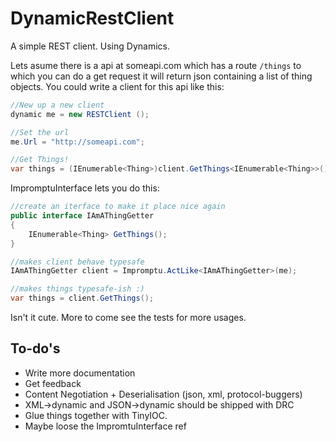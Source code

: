 # DynamicRestClient #

A simple REST client. Using Dynamics.

Lets asume there is a api at someapi.com which has a route `/things` to which you can do a get request it will return json containing a list of thing objects. You could write a client for this api like this:

```C#
//New up a new client
dynamic me = new RESTClient ();

//Set the url 
me.Url = "http://someapi.com";

//Get Things!
var things = (IEnumerable<Thing>)client.GetThings<IEnumerable<Thing>>();
```

ImpromptuInterface lets you do this:


```C#
//create an iterface to make it place nice again
public interface IAmAThingGetter
{
	IEnumerable<Thing> GetThings();
}

//makes client behave typesafe
IAmAThingGetter client = Impromptu.ActLike<IAmAThingGetter>(me);

//makes things typesafe-ish :)
var things = client.GetThings();

```

Isn't it cute. More to come see the tests for more usages. 

## To-do's ##

* Write more documentation
* Get feedback
* Content Negotiation + Deserialisation (json, xml, protocol-buggers)
* XML->dynamic and JSON->dynamic should be shipped with DRC
* Glue things together with TinyIOC.
* Maybe loose the ImpromtuInterface ref
